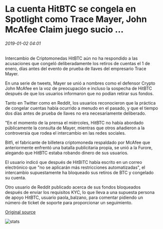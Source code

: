 # La cuenta HitBTC se congela en Spotlight como Trace Mayer, John McAfee Claim juego sucio ...

###### 2019-01-02 04:01

Intercambio de Criptomonedas HitBTC aún no ha respondido a las acusaciones que congeló deliberadamente los retiros de cuentas el 1 de enero, días antes del evento de prueba de llaves del empresario Trace Mayer.

En una serie de tweets, Mayer se unió a nombres como el defensor Crypto John McAfee en la voz de preocupación e incluso la sospecha de HitBTC después de que los usuarios informaron que no podían retirar sus fondos.

Tanto en Twitter como en Reddit, los usuarios reconocieron que la práctica de congelar cuentas había ocurrido a menudo en el pasado, y que el tiempo dos días antes de prueba de llaves no era necesariamente deliberado.

"En el momento de la prensa el miércoles, HitBTC no había abordado públicamente la consulta de Mayer, mientras que otros añadieron a la controversia que rodea el intercambio en las redes sociales.

Bitfi, el fabricante de billetera criptomoneda respaldado por McAfee que anteriormente enfrentó una batalla publicitaria propia, se unió a la Furore, alegando que HitBTC estaba robando dinero de sus usuarios.

El usuario indicó que después de HitBITC había escrito en un correo electrónico que "no se aplicarán más restricciones automatizadas", el intercambio supuestamente ha bloqueado sus retiros de BTC y congelado su cuenta.

Otro usuario de Reddit publicado acerca de sus fondos bloqueados después de enviar los requisitos KYC, lo que lleva a una supuesta persona de apoyo HitBTC, usuario paola\_balzano, para comentar pidiendo un número de ticket de soporte para proporcionar un seguimiento.

[Original source](https://cointelegraph.com/news/hitbtc-account-freezes-in-spotlight-as-trace-mayer-john-mcafee-claim-foul-play)

![stats](https://c.statcounter.com/11760860/0/a89fa40b/1/ "stats")